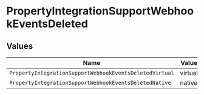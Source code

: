 # PropertyIntegrationSupportWebhookEventsDeleted


## Values

| Name                                                    | Value                                                   |
| ------------------------------------------------------- | ------------------------------------------------------- |
| `PropertyIntegrationSupportWebhookEventsDeletedVirtual` | virtual                                                 |
| `PropertyIntegrationSupportWebhookEventsDeletedNative`  | native                                                  |